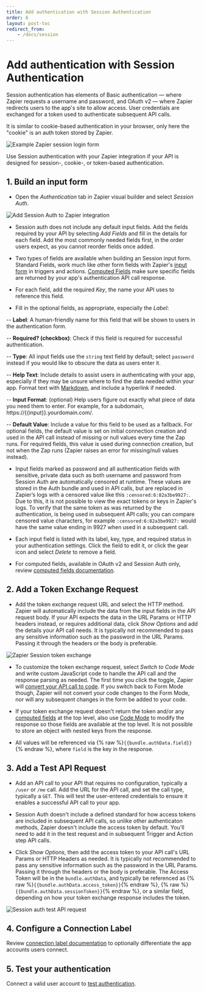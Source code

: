 ```yaml
---
title: Add authentication with Session Authentication
order: 6
layout: post-toc
redirect_from: 
    - /docs/session
---
```


# Add authentication with Session Authentication

Session authentication has elements of Basic authentication — where Zapier requests a username and password, and OAuth v2 — where Zapier redirects users to the app's site to allow access. User credentials are exchanged for a token used to authenticate subsequent API calls.

It is similar to cookie-based authentication in your browser, only here the "cookie" is an auth token stored by Zapier.

![Example Zapier session login form](https://cdn.zapier.com/storage/photos/7c7092a2311cf217298cb3e3f5735385.png)

Use Session authentication with your Zapier integration if your API is designed for session-, cookie-, or token-based authentication. 

## 1. Build an input form

- Open the _Authentication_ tab in Zapier visual builder and select _Session Auth_.

![Add Session Auth to Zapier integration](https://cdn.zappy.app/2453d5aa12c5aa4fe02beae9d85f6786.png)

- Session auth does not include any default input fields. Add the fields required by your API by selecting _Add Fields_ and fill in the details for each field. Add the most commonly needed fields first, in the order users expect, as you cannot reorder fields once added. 

- Two types of fields are available when building an Session input form. Standard Fields, work much like other form fields with Zapier's [input form](https://platform.zapier.com/build/input-designer) in triggers and actions. [Computed Fields](https://platform.zapier.com/build/computed-fields) make sure specific fields are returned by your app's authentication API call response.

- For each field, add the required _Key_, the name your API uses to reference this field.

- Fill in the optional fields, as appropriate, especially the _Label_:

-- **Label**: A human-friendly name for this field that will be shown to users in the authentication form.

-- **Required? (checkbox)**: Check if this field is required for successful authentication.

-- **Type**: All input fields use the `string` text field by default; select `password` instead if you would like to obscure the data as users enter it.

-- **Help Text**: Include details to assist users in authenticating with your app, especially if they may be unsure where to find the data needed within your app. Format text with [Markdown](https://zapier.com/blog/beginner-ultimate-guide-markdown/), and include a hyperlink if needed.

-- **Input Format**: (optional) Help users figure out exactly what piece of data you need them to enter. For example, for a subdomain, https://{{input}}.yourdomain.com/.

-- **Default Value**: Include a value for this field to be used as a fallback. For optional fields, the default value is set on initial connection creation and used in the API call instead of missing or null values every time the Zap runs. For required fields, this value is used during connection creation, but not when the Zap runs (Zapier raises an error for missing/null values instead).

- Input fields marked as password and all authentication fields with sensitive, private data such as both username and password from Session Auth are automatically censored at runtime. These values are stored in the Auth bundle and used in API calls, but are replaced in Zapier’s logs with a censored value like this `:censored:6:82a3be9927:`. Due to this, it is not possible to view the exact tokens or keys in Zapier's logs. To verify that the same token as was returned by the authentication, is being used in subsequent API calls; you can compare censored value characters, for example `:censored:6:82a3be9927:` would have the same value ending in 9927 when used in a subsequent call. 

- Each input field is listed with its label, key, type, and required status in your authentication settings. Click the field to edit it, or click the gear icon and select _Delete_ to remove a field.

- For computed fields, available in OAuth v2 and Session Auth only, review [computed fields documentation](https://platform.zapier.com/build/computed-fields). 

## 2. Add a Token Exchange Request

- Add the token exchange request URL and select the HTTP method.  Zapier will automatically include the data from the input fields in the API request body. If your API expects the data in the URL Params or HTTP headers instead, or requires additional data, click _Show Options_ and add the details your API call needs. It is typically not recommended to pass any sensitive information such as the password in the URL Params. Passing it through the headers or the body is preferable.

![Zapier Session token exchange](https://cdn.zappy.app/70908a4341146b3df38c9a3169f68cfb.png)

- To customize the token exchange request, select _Switch to Code Mode_ and write custom JavaScript code to handle the API call and the response parsing as needed. The first time you click the toggle, Zapier will [convert your API call to code](https://platform.zapier.com/build/code-mode). If you switch back to Form Mode though, Zapier will not convert your code changes to the Form Mode, nor will any subsequent changes in the form be added to your code.

- If your token exchange request doesn't return the token and/or any [computed fields](https://platform.zapier.com/build/computed-fields) at the top level, also use [Code Mode](https://platform.zapier.com/build/code-mode) to modify the response so those fields are available at the top level. It is not possible to store an object with nested keys from the response.

- All values will be referenced via {% raw %}`{{bundle.authData.field}}`{% endraw %}, where `field` is the key in the response.

## 3. Add a Test API Request

- Add an API call to your API that requires no configuration, typically a `/user` or `/me` call. Add the URL for the API call, and set the call type, typically a `GET`. This will test the user-entered credentials to ensure it enables a successful API call to your app. 

- Session Auth doesn't include a defined standard for how access tokens are included in subsequent API calls, so unlike other authenticaton methods, Zapier doesn't include the access token by default. You'll need to add it in the test request and in subsequent Trigger and Action step API calls. 

- Click _Show Options_, then add the access token to your API call's URL Params or HTTP Headers as needed. It is typically not recommended to pass any sensitive information such as the password in the URL Params. Passing it through the headers or the body is preferable. The Access Token will be in the `bundle.authData`, and typically be referenced as {% raw %}`{{bundle.authData.access_token}}`{% endraw %}, {% raw %}`{{bundle.authData.sessionToken}}`{% endraw %}, or a similar field, depending on how your token exchange response includes the token.

![Session auth test API request](https://cdn.zappy.app/bf9711293b10af85200fb8d7bfe21e39.png)

## 4. Configure a Connection Label

Review [connection label documentation](https://platform.zapier.com/build/connection-label) to optionally differentiate the app accounts users connect.  

## 5. Test your authentication

Connect a valid user account to [test authentication](https://platform.zapier.com/build/test-auth).